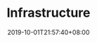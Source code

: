 ---
weight: 10
title: "Infrastructure"
description: ""
date: 2019-10-01T21:57:40+08:00
lastmod: 2020-01-01T16:45:40+08:00
draft: false
ico: ''
navigation: ["Artificial Intelligence","Digital Twins","Human-Computer Interaction","Brain-Computer Interface","AR/VR/MR/XR","Somatosensory Recognition","Hologram","Cloud Computing"]
hidePage: true
---